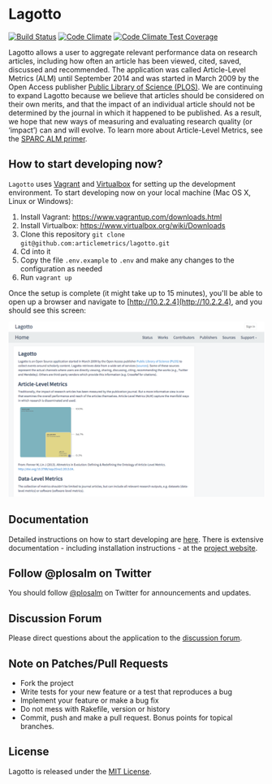 # Lagotto

[![Build Status](https://travis-ci.org/articlemetrics/lagotto.png?branch=master)](https://travis-ci.org/articlemetrics/lagotto)
[![Code Climate](https://codeclimate.com/github/articlemetrics/lagotto.png)](https://codeclimate.com/github/articlemetrics/lagotto)
[![Code Climate Test Coverage](https://codeclimate.com/github/articlemetrics/lagotto/coverage.png)](https://codeclimate.com/github/articlemetrics/lagotto)

Lagotto allows a user to aggregate relevant performance data on research articles, including how often an article has been viewed, cited, saved, discussed and recommended. The application was called Article-Level Metrics (ALM) until September 2014 and was started in March 2009 by the Open Access publisher [Public Library of Science (PLOS)](http://www.plos.org/). We are continuing to expand Lagotto because we believe that articles should be considered on their own merits, and that the impact of an individual article should not be determined by the journal in which it happened to be published. As a result, we hope that new ways of measuring and evaluating research quality (or ‘impact’) can and will evolve. To learn more about Article-Level Metrics, see the [SPARC ALM primer](http://www.sparc.arl.org/resource/sparc-article-level-metrics-primer).

## How to start developing now?

`Lagotto` uses [Vagrant](https://www.vagrantup.com/) and [Virtualbox](https://www.virtualbox.org/) for setting up the development environment. To start developing now on your local machine (Mac OS X, Linux or Windows):

1. Install Vagrant: https://www.vagrantup.com/downloads.html
1. Install Virtualbox: https://www.virtualbox.org/wiki/Downloads
2. Clone this repository `git clone git@github.com:articlemetrics/lagotto.git`
3. Cd into it
4. Copy the file `.env.example` to `.env` and make any changes to the configuration as needed
5. Run `vagrant up`

Once the setup is complete (it might take up to 15 minutes), you'll be able to open up a browser and navigate to [http://10.2.2.4](http://10.2.2.4), and you should see this screen:

![Lagotto screenshot](https://github.com/articlemetrics/lagotto/blob/master/public/images/start.png)

## Documentation

Detailed instructions on how to start developing are [here](https://github.com/articlemetrics/lagotto/blob/master/docs/installation.md). There is extensive documentation - including installation instructions - at the [project website](http://articlemetrics.github.io).

## Follow @plosalm on Twitter
You should follow [@plosalm][follow] on Twitter for announcements and updates.

[follow]: https://twitter.com/plosalm

## Discussion Forum
Please direct questions about the application to the [discussion forum].

[discussion forum]: http://discuss.lagotto.io

## Note on Patches/Pull Requests

* Fork the project
* Write tests for your new feature or a test that reproduces a bug
* Implement your feature or make a bug fix
* Do not mess with Rakefile, version or history
* Commit, push and make a pull request. Bonus points for topical branches.

## License
Lagotto is released under the [MIT License](https://github.com/articlemetrics/lagotto/blob/master/LICENSE.md).
